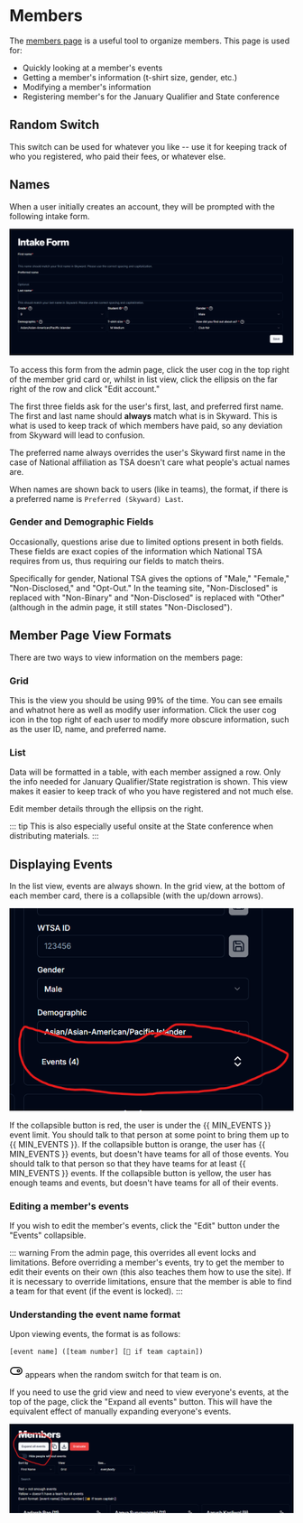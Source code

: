 <script setup>
  import { MIN_EVENTS } from '../../src/lib/constants'
</script>

# Members

The [members page](https://teaming.jhstsa.org/admin/members) is a useful tool to organize members. This page is used for:

- Quickly looking at a member's events
- Getting a member's information (t-shirt size, gender, etc.)
- Modifying a member's information
- Registering member's for the January Qualifier and State conference

## Random Switch

This switch can be used for whatever you like -- use it for keeping track of who you registered, who paid their fees, or whatever else.

## Names

When a user initially creates an account, they will be prompted with the following intake form.

![intake form](intake-form.png)

To access this form from the admin page, click the user cog in the top right of the member grid card or, whilst in list view, click the ellipsis on the far right of the row and click "Edit account."

The first three fields ask for the user's first, last, and preferred first name. The first and last name should **always** match what is in Skyward. This is what is used to keep track of which members have paid, so any deviation from Skyward will lead to confusion.

The preferred name always overrides the user's Skyward first name in the case of National affiliation as TSA doesn't care what people's actual names are.

When names are shown back to users (like in teams), the format, if there is a preferred name is `Preferred (Skyward) Last`.

### Gender and Demographic Fields

Occasionally, questions arise due to limited options present in both fields. These fields are exact copies of the information which National TSA requires from us, thus requiring our fields to match theirs.

Specifically for gender, National TSA gives the options of "Male," "Female," "Non-Disclosed," and "Opt-Out." In the teaming site, "Non-Disclosed" is replaced with "Non-Binary" and "Non-Disclosed" is replaced with "Other" (although in the admin page, it still states "Non-Disclosed").

## Member Page View Formats

There are two ways to view information on the members page:

### Grid

This is the view you should be using 99% of the time. You can see emails and whatnot here as well as modify user information. Click the user cog icon in the top right of each user to modify more obscure information, such as the user ID, name, and preferred name.

### List

Data will be formatted in a table, with each member assigned a row. Only the info needed for January Qualifier/State registration is shown. This view makes it easier to keep track of who you have registered and not much else.

Edit member details through the ellipsis on the right.

::: tip
This is also especially useful onsite at the State conference when distributing materials.
:::

## Displaying Events

In the list view, events are always shown. In the grid view, at the bottom of each member card, there is a collapsible (with the up/down arrows).

![event expansion](event-expansion.png)

If the collapsible button is red, the user is under the {{ MIN_EVENTS }} event limit. You should talk to that person at some point to bring them up to {{ MIN_EVENTS }}.
If the collapsible button is orange, the user has {{ MIN_EVENTS }} events, but doesn't have teams for all of those events. You should talk to that person so that they have teams for at least {{ MIN_EVENTS }} events.
If the collapsible button is yellow, the user has enough teams and events, but doesn't have teams for all of their events.

### Editing a member's events

If you wish to edit the member's events, click the "Edit" button under the "Events" collapsible.

::: warning
From the admin page, this overrides all event locks and limitations. Before overriding a member's events, try to get the member to edit their events on their own (this also teaches them how to use the site). If it is necessary to override limitations, ensure that the member is able to find a team for that event (if the event is locked).
:::

### Understanding the event name format

Upon viewing events, the format is as follows:

```txt
[event name] ([team number] [👑 if team captain])
```

<svg xmlns="http://www.w3.org/2000/svg" style="display: inline" width="24" height="24" viewBox="0 0 24 24" fill="none" stroke="currentColor" stroke-width="2" stroke-linecap="round" stroke-linejoin="round"><rect width="20" height="12" x="2" y="6" rx="6" ry="6"/><circle cx="16" cy="12" r="2"/></svg> appears when the random switch for that team is on.

If you need to use the grid view and need to view everyone's events, at the top of the page, click the "Expand all events" button. This will have the equivalent effect of manually expanding everyone's events.

![expand all events](expand-all-events.png)
